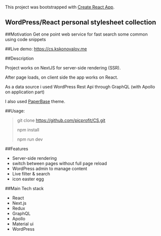 This project was bootstrapped with [Create React App](https://github.com/facebook/create-react-app).

## WordPress/React personal stylesheet collection

##Motivation
Get one point web service for fast search some common using code snippets

##Live demo: 
https://cs.kskonovalov.me

##Description

Project works on NextJS for server-side rendering (SSR).

After page loads, on client side the app works on React.

As a data source i used WordPress Rest Api through GraphQL (with Apollo on application part) 

I also used [PaperBase](https://themes.material-ui.com/themes/paperbase/) theme.

##Usage:
>git clone https://github.com/picprofit/CS.git
>
>npm install
>
>npm run dev

##Features
* Server-side rendering
* switch between pages without full page reload
* WordPress admin to manage content
* Live filter & search
* icon easter egg


##Main Tech stack
* React
* Next.js
* Redux
* GraphQL
* Apollo
* Material ui
* WordPress
